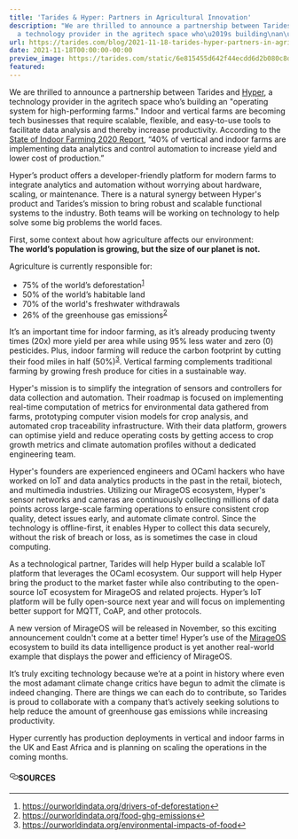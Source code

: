```yaml
---
title: 'Tarides & Hyper: Partners in Agricultural Innovation'
description: "We are thrilled to announce a partnership between Tarides and Hyper,
  a technology provider in the agritech space who\u2019s building\nan\u2026"
url: https://tarides.com/blog/2021-11-18-tarides-hyper-partners-in-agricultural-innovation
date: 2021-11-18T00:00:00-00:00
preview_image: https://tarides.com/static/6e815455d642f44ecdd6d2b080c8d64f/0132d/hyper.jpg
featured:
---
```


<p>We are thrilled to announce a partnership between Tarides and <a href="https://hyper.ag">Hyper</a>, a technology provider in the agritech space who’s building
an "operating system for high-performing farms." Indoor and vertical farms are becoming tech businesses that require scalable,
flexible, and easy-to-use tools to facilitate data analysis and thereby increase productivity. According to the <a href="https://www.eitfood.eu/blog/post/is-vertical-farming-really-sustainable">State of Indoor
Farming 2020 Report</a>, “40% of vertical and indoor farms are
implementing data analytics and control automation to increase yield and lower cost of production.”</p>
<p>Hyper’s product offers a developer-friendly platform for modern farms to integrate analytics and automation without
worrying about hardware, scaling, or maintenance. There is a natural synergy between Hyper's product and Tarides’s mission
to bring robust and scalable functional systems to the industry. Both teams will be working on technology to help solve
some big problems the world faces.</p>
<p>First, some context about how agriculture affects our environment:<br>
<strong>The world’s population is growing, but the size of our planet is not.</strong></p>
<p>Agriculture is currently responsible for:</p>
<ul>
<li>75% of the world’s deforestation<sup id="fnref-1"><a href="#fn-1" class="footnote-ref">1</a></sup></li>
<li>50% of the world’s habitable land</li>
<li>70% of the world's freshwater withdrawals</li>
<li>26% of the greenhouse gas emissions<sup id="fnref-2"><a href="#fn-2" class="footnote-ref">2</a></sup></li>
</ul>
<p>It’s an important time for indoor farming, as it’s already producing twenty times (20x) more yield per area while using 95% less water and
zero (0) pesticides. Plus, indoor farming will reduce the carbon footprint by cutting their food miles in half (50%)<sup id="fnref-3"><a href="#fn-3" class="footnote-ref">3</a></sup>. Vertical farming
complements traditional farming by growing fresh produce for cities in a sustainable way.</p>
<p>Hyper's mission is to simplify the integration of sensors and controllers for data collection and automation. Their roadmap is
focused on implementing real-time computation of metrics for environmental data gathered from farms, prototyping computer vision models
for crop analysis, and automated crop traceability infrastructure. With their data platform, growers can optimise yield and reduce operating
costs by getting access to crop growth metrics and climate automation profiles without a dedicated engineering team.</p>
<p>Hyper's founders are experienced engineers and OCaml hackers who have worked on IoT and data analytics products in the past in the retail,
biotech, and multimedia industries. Utilizing our MirageOS ecosystem, Hyper's sensor networks and cameras are continuously collecting
millions of data points across large-scale farming operations to ensure consistent crop quality, detect issues early, and automate climate
control. Since the technology is offline-first, it enables Hyper to collect this data securely, without the risk of breach or loss, as is
sometimes the case in cloud computing.</p>
<p>As a technological partner, Tarides will help Hyper build a scalable IoT platform that leverages the OCaml ecosystem. Our support will
help Hyper bring the product to the market faster while also contributing to the open-source IoT ecosystem for MirageOS and related
projects. Hyper’s IoT platform will be fully open-source next year and will focus on implementing better support for MQTT, CoAP, and other protocols.</p>
<p>A new version of MirageOS will be released in November, so this exciting announcement couldn't come at a better time! Hyper’s use of
the <a href="https://mirage.io">MirageOS</a> ecosystem to build its data intelligence product is yet another real-world example that displays the
power and efficiency of MirageOS.</p>
<p>It’s truly exciting technology because we’re at a point in history where even the most adamant climate change critics have begun to admit
the climate is indeed changing. There are things we can each do to contribute, so Tarides is proud to collaborate with a company that’s
actively seeking solutions to help reduce the amount of greenhouse gas emissions while increasing productivity.</p>
<p>Hyper currently has production deployments in vertical and indoor farms in the UK and East Africa and is planning on scaling the
operations in the coming months.</p>
<h4 id="sources" style="position:relative;"><a href="#sources" aria-label="sources permalink" class="anchor before"><svg aria-hidden="true" focusable="false" height="16" version="1.1" viewBox="0 0 16 16" width="16"><path fill-rule="evenodd" d="M4 9h1v1H4c-1.5 0-3-1.69-3-3.5S2.55 3 4 3h4c1.45 0 3 1.69 3 3.5 0 1.41-.91 2.72-2 3.25V8.59c.58-.45 1-1.27 1-2.09C10 5.22 8.98 4 8 4H4c-.98 0-2 1.22-2 2.5S3 9 4 9zm9-3h-1v1h1c1 0 2 1.22 2 2.5S13.98 12 13 12H9c-.98 0-2-1.22-2-2.5 0-.83.42-1.64 1-2.09V6.25c-1.09.53-2 1.84-2 3.25C6 11.31 7.55 13 9 13h4c1.45 0 3-1.69 3-3.5S14.5 6 13 6z"></path></svg></a>SOURCES</h4>
<div class="footnotes">
<hr>
<ol>
<li id="fn-1"><a href="https://ourworldindata.org/drivers-of-deforestation">https://ourworldindata.org/drivers-of-deforestation</a><a href="#fnref-1" class="footnote-backref">↩</a></li>
<li id="fn-2"><a href="https://ourworldindata.org/food-ghg-emissions">https://ourworldindata.org/food-ghg-emissions</a><a href="#fnref-2" class="footnote-backref">↩</a></li>
<li id="fn-3"><a href="https://ourworldindata.org/environmental-impacts-of-food">https://ourworldindata.org/environmental-impacts-of-food</a><a href="#fnref-3" class="footnote-backref">↩</a></li>
</ol>
</div>
